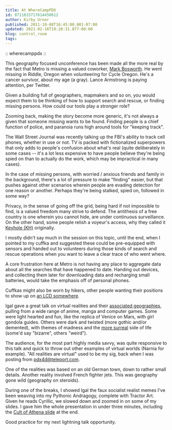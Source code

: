 ```yaml
---
title: At WhereCampPDX
id: 8711833717614450612
author: Kirby Urner
published: 2011-10-08T16:45:00.001-07:00
updated: 2021-02-16T19:28:31.877-08:00
blog: control_room
tags: 
---
```


[](https://www.flickr.com/photos/kirbyurner/albums/72157627725390809)

:: wherecamppdx ::

This geography focused unconference has been made all the more real by the fact that Metro is missing a valued coworker, [Mark Bosworth](http://findmarkbosworth.blogspot.com/).  He went missing in Riddle, Oregon when volunteering for Cycle Oregon.  He's a cancer survivor, about my age (a gray).  Lance Armstrong is paying attention, per Twitter.

Given a building full of geographers, mapmakers and so on, you would expect them to be thinking of how to support search and rescue, or finding missing persons.  How could our tools play a stronger role?

Zooming back, making the story become more generic, it's not always a given that someone missing wants to be found.  Finding people is a chief function of police, and paranoia runs high around tools for "keeping track".

The Wall Street Journal was recently talking up the FBI's ability to track cell phones, whether in use or not.  TV is packed with fictionalized superpowers that only adds to people's confusion about what's real (quite deliberately in some cases -- it's a lot less expensive to have people believe they're being spied on than to actually do the work, which may be impractical in many cases).

In the case of missing persons, with worried / anxious friends and family in the background, there's a lot of pressure to make "finding" easier, but that pushes against other scenarios wherein people are evading detection for one reason or another.  Perhaps they're being stalked, spied on, followed in some way?

Privacy, in the sense of going off the grid, being hard if not impossible to find, is a valued freedom many strive to defend.  The antithesis of a free country is one wherein you cannot hide, are under continuous surveillance.  On the other hand, some people relish a voyeur's access, why they called it [Keyhole (KH)](http://worldgame.blogspot.com/2005/08/more-from-oscon.html) originally.

I mostly didn't say much in the session on this topic, until the end, when I pointed to my cuffka and suggested these could be pre-equipped with sensors and handed out to volunteers during those kinds of search and rescue operations when you want to leave a clear trace of who went where.

A core frustration here at Metro is not having any place to aggregate data about all the searches that have happened to date.  Handing out devices, and collecting them later for downloading data and recharging small batteries, would take the emphasis off of personal phones.

Cuffkas might also be worn by hikers, other people wanting their positions to show up on [an LCD somewhere](http://mybizmo.blogspot.com/2006/12/caf-philosophique.html).

Igal gave a great talk on virtual realities and their [associated geographies](http://www.wherecamppdx.org/wiki/2011/the_amazing_geography_of_fiction), pulling from a wide range of anime, manga and computer games.  Some were light hearted and fun, like the replica of Venice on Mars, with girl gondola guides.  Others were dark and twisted (more gothic and/or demented), with themes of madness and the [more surreal](http://4dsolutions.net/synergetica/veil.gif) side of life (some'd say "bizarre", others "weird").

The audience, for the most part highly media savvy, was quite responsive to this talk and quick to throw out other examples of virtual worlds (Narnia for example).  "All realities are virtual" used to be my sig, back when I was posting from pdx4d@teleport.com.

One of the realities was based on an old German town, down to rather small details.  Another reality involved French fighter jets.  This was geography gone wild (geography on steroids).

During one of the breaks, I showed Igal the faux socialist realist memes I've been weaving into my Pythonic Andragogy, complete with Tractor Art.  Given he reads Cyrillic, we slowed down and zoomed in on some of my slides.  I gave him the whole presentation in under three minutes, including the [Cult of Athena slide](http://controlroom.blogspot.com/2010/10/new-atlantis-movie-review.html) at the end.

Good practice for my next lightning talk opportunity.